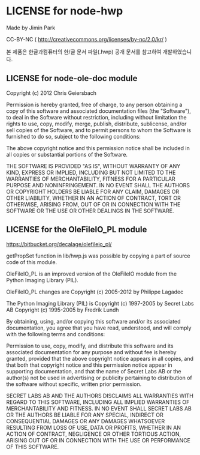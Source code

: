 LICENSE for node-hwp
===================
Made by Jimin Park

CC-BY-NC ( http://creativecommons.org/licenses/by-nc/2.0/kr/ )

본 제품은 한글과컴퓨터의 한/글 문서 파일(.hwp) 공개 문서를 참고하여 개발하였습니다.


LICENSE for node-ole-doc module
-------------------------------
Copyright (c) 2012 Chris Geiersbach

Permission is hereby granted, free of charge, to any person obtaining a copy
of this software and associated documentation files (the "Software"), to deal
in the Software without restriction, including without limitation the rights
to use, copy, modify, merge, publish, distribute, sublicense, and/or sell
copies of the Software, and to permit persons to whom the Software is
furnished to do so, subject to the following conditions:

The above copyright notice and this permission notice shall be included in
all copies or substantial portions of the Software.

THE SOFTWARE IS PROVIDED "AS IS", WITHOUT WARRANTY OF ANY KIND, EXPRESS OR
IMPLIED, INCLUDING BUT NOT LIMITED TO THE WARRANTIES OF MERCHANTABILITY,
FITNESS FOR A PARTICULAR PURPOSE AND NONINFRINGEMENT. IN NO EVENT SHALL THE
AUTHORS OR COPYRIGHT HOLDERS BE LIABLE FOR ANY CLAIM, DAMAGES OR OTHER
LIABILITY, WHETHER IN AN ACTION OF CONTRACT, TORT OR OTHERWISE, ARISING FROM,
OUT OF OR IN CONNECTION WITH THE SOFTWARE OR THE USE OR OTHER DEALINGS IN
THE SOFTWARE.


LICENSE for the OleFileIO_PL module
-----------------------------------
https://bitbucket.org/decalage/olefileio_pl/

getPropSet function in lib/hwp.js was possible by copying a part of source code of this module.

OleFileIO_PL is an improved version of the OleFileIO module from the
Python Imaging Library (PIL).

OleFileIO_PL changes are Copyright (c) 2005-2012 by Philippe Lagadec

The Python Imaging Library (PIL) is
   Copyright (c) 1997-2005 by Secret Labs AB
   Copyright (c) 1995-2005 by Fredrik Lundh

By obtaining, using, and/or copying this software and/or its associated
documentation, you agree that you have read, understood, and will comply with
the following terms and conditions:

Permission to use, copy, modify, and distribute this software and its
associated documentation for any purpose and without fee is hereby granted,
provided that the above copyright notice appears in all copies, and that both
that copyright notice and this permission notice appear in supporting
documentation, and that the name of Secret Labs AB or the author(s) not be used
in advertising or publicity pertaining to distribution of the software
without specific, written prior permission.

SECRET LABS AB AND THE AUTHORS DISCLAIMS ALL WARRANTIES WITH REGARD TO THIS
SOFTWARE, INCLUDING ALL IMPLIED WARRANTIES OF MERCHANTABILITY AND FITNESS.
IN NO EVENT SHALL SECRET LABS AB OR THE AUTHORS BE LIABLE FOR ANY SPECIAL,
INDIRECT OR CONSEQUENTIAL DAMAGES OR ANY DAMAGES WHATSOEVER RESULTING FROM
LOSS OF USE, DATA OR PROFITS, WHETHER IN AN ACTION OF CONTRACT, NEGLIGENCE OR
OTHER TORTIOUS ACTION, ARISING OUT OF OR IN CONNECTION WITH THE USE OR
PERFORMANCE OF THIS SOFTWARE.
